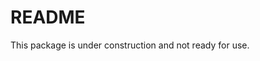 README
========================================================
This package is under construction and not ready for use.

